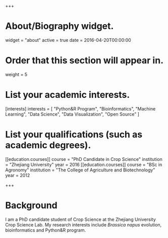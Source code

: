 +++
# About/Biography widget.
widget = "about"
active = true
date = 2016-04-20T00:00:00

# Order that this section will appear in.
weight = 5

# List your academic interests.
[interests]
  interests = [
    "Python&R Program",
    "Bioinformatics",
    "Machine Learning",
    "Data Science",
    "Data Visualization",
    "Open Source"
  ]

# List your qualifications (such as academic degrees).
[[education.courses]]
  course = "PhD Candidate in Crop Science"
  institution = "Zhejiang University"
  year = 2016
[[education.courses]]
  course = "BSc in Agronomy"
  institution = "The College of Agriculture and Biotechnology"
  year = 2012
 
+++

# Background

I am a PhD candidate student of Crop Science at the Zhejiang University Crop Science Lab. My research interests include *Brassica napus* evolution, bioinformatics and Python&R program.

